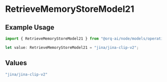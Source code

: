 # RetrieveMemoryStoreModel21

## Example Usage

```typescript
import { RetrieveMemoryStoreModel21 } from "@orq-ai/node/models/operations";

let value: RetrieveMemoryStoreModel21 = "jina/jina-clip-v2";
```

## Values

```typescript
"jina/jina-clip-v2"
```